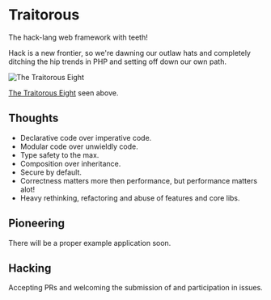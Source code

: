 Traitorous
==========

The hack-lang web framework with teeth!

Hack is a new frontier, so we're dawning our outlaw hats and completely
ditching the hip trends in PHP and setting off down our own path.

![The Traitorous Eight](http://upload.wikimedia.org/wikipedia/en/6/66/The_Traitorous_Eight.jpg)

[The Traitorous Eight](http://en.wikipedia.org/wiki/Traitorous_eight) seen above.

Thoughts
--------

  * Declarative code over imperative code.
  * Modular code over unwieldly code.
  * Type safety to the max.
  * Composition over inheritance.
  * Secure by default.
  * Correctness matters more then performance, but performance matters alot!
  * Heavy rethinking, refactoring and abuse of features and core libs.

Pioneering
----------

There will be a proper example application soon.

Hacking
-------

Accepting PRs and welcoming the submission of and participation in issues.

